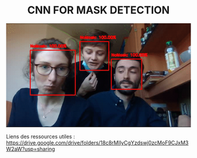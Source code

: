 <h1 align="center">CNN FOR MASK DETECTION</h1>



<p align="center">
  <img src="https://github.com/NicolasGffn/Mask_Detection_CNN/blob/main/CNN_Demo.gif" width=600 height=auto>
</p>

Liens des ressources utiles :
https://drive.google.com/drive/folders/18c8rMlIyCgYzdswj0zcMoF9CJxM3W2aW?usp=sharing
